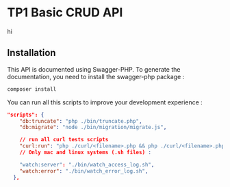 # TP1 Basic CRUD API

hi

## Installation

This API is documented using Swagger-PHP. To generate the documentation, you need to install the swagger-php package :

```bash
composer install
```

You can run all this scripts to improve your development experience :

```json
"scripts": {
    "db:truncate": "php ./bin/truncate.php",
    "db:migrate": "node ./bin/migration/migrate.js",

    // run all curl tests scripts
    "curl:run": "php ./curl/<filename>.php && php ./curl/<filename>.php ect",
    // Only mac and linux systems (.sh files) :

    "watch:server": "./bin/watch_access_log.sh",
    "watch:error": "./bin/watch_error_log.sh",
  },
```
